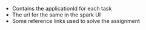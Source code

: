 * Contains the applicationId for each task
* The url for the same in the spark UI 
* Some reference links used to solve the assignment
